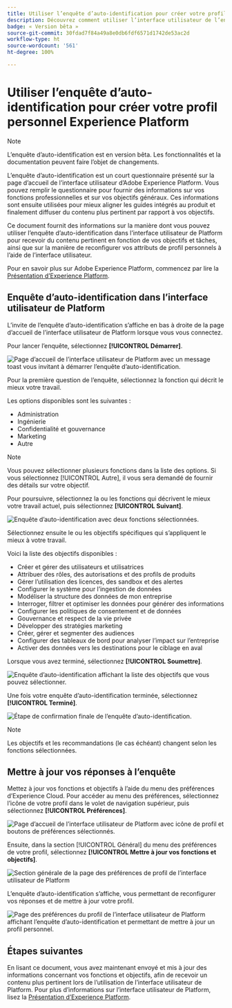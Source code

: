 ```yaml
---
title: Utiliser l’enquête d’auto-identification pour créer votre profil personnel Experience Platform
description: Découvrez comment utiliser l’interface utilisateur de l’enquête d’auto-identification pour recevoir du contenu pertinent selon les fonctions de votre rôle et les objectifs associés.
badge: « Version bêta »
source-git-commit: 30fdad7f84a49a8e0db6fdf6571d1742de53ac2d
workflow-type: ht
source-wordcount: '561'
ht-degree: 100%

---
```


# Utiliser l’enquête d’auto-identification pour créer votre profil personnel Experience Platform

>[!NOTE]
>
>L’enquête d’auto-identification est en version bêta. Les fonctionnalités et la documentation peuvent faire l’objet de changements.

L’enquête d’auto-identification est un court questionnaire présenté sur la page d’accueil de l’interface utilisateur d’Adobe Experience Platform. Vous pouvez remplir le questionnaire pour fournir des informations sur vos fonctions professionnelles et sur vos objectifs généraux. Ces informations sont ensuite utilisées pour mieux aligner les guides intégrés au produit et finalement diffuser du contenu plus pertinent par rapport à vos objectifs.

Ce document fournit des informations sur la manière dont vous pouvez utiliser l’enquête d’auto-identification dans l’interface utilisateur de Platform pour recevoir du contenu pertinent en fonction de vos objectifs et tâches, ainsi que sur la manière de reconfigurer vos attributs de profil personnels à l’aide de l’interface utilisateur.

Pour en savoir plus sur Adobe Experience Platform, commencez par lire la [Présentation dʼExperience Platform](home.md).

## Enquête d’auto-identification dans l’interface utilisateur de Platform

L’invite de l’enquête d’auto-identification s’affiche en bas à droite de la page d’accueil de l’interface utilisateur de Platform lorsque vous vous connectez.

Pour lancer l’enquête, sélectionnez **[!UICONTROL Démarrer]**.

![Page d’accueil de l’interface utilisateur de Platform avec un message toast vous invitant à démarrer l’enquête d’auto-identification.](./images/survey/survey-prompt.png)

Pour la première question de l’enquête, sélectionnez la fonction qui décrit le mieux votre travail.

Les options disponibles sont les suivantes :

* Administration
* Ingénierie
* Confidentialité et gouvernance
* Marketing
* Autre

>[!NOTE]
>
>Vous pouvez sélectionner plusieurs fonctions dans la liste des options. Si vous sélectionnez [!UICONTROL Autre], il vous sera demandé de fournir des détails sur votre objectif.

Pour poursuivre, sélectionnez la ou les fonctions qui décrivent le mieux votre travail actuel, puis sélectionnez **[!UICONTROL Suivant]**.

![Enquête d’auto-identification avec deux fonctions sélectionnées.](./images/survey/select-functions.png)

Sélectionnez ensuite le ou les objectifs spécifiques qui s’appliquent le mieux à votre travail.

Voici la liste des objectifs disponibles :

* Créer et gérer des utilisateurs et utilisatrices
* Attribuer des rôles, des autorisations et des profils de produits
* Gérer l’utilisation des licences, des sandbox et des alertes
* Configurer le système pour l’ingestion de données
* Modéliser la structure des données de mon entreprise
* Interroger, filtrer et optimiser les données pour générer des informations
* Configurer les politiques de consentement et de données
* Gouvernance et respect de la vie privée
* Développer des stratégies marketing
* Créer, gérer et segmenter des audiences
* Configurer des tableaux de bord pour analyser l’impact sur l’entreprise
* Activer des données vers les destinations pour le ciblage en aval

Lorsque vous avez terminé, sélectionnez **[!UICONTROL Soumettre]**.

![Enquête d’auto-identification affichant la liste des objectifs que vous pouvez sélectionner.](./images/survey/select-objectives.png)

Une fois votre enquête d’auto-identification terminée, sélectionnez **[!UICONTROL Terminé]**.

![Étape de confirmation finale de l’enquête d’auto-identification.](./images/survey/survey-complete.png)

>[!NOTE]
>
>Les objectifs et les recommandations (le cas échéant) changent selon les fonctions sélectionnées.

## Mettre à jour vos réponses à l’enquête

Mettez à jour vos fonctions et objectifs à l’aide du menu des préférences d’Experience Cloud. Pour accéder au menu des préférences, sélectionnez l’icône de votre profil dans le volet de navigation supérieur, puis sélectionnez **[!UICONTROL Préférences]**.

![Page d’accueil de l’interface utilisateur de Platform avec icône de profil et boutons de préférences sélectionnés.](./images/survey/preferences.png)

Ensuite, dans la section [!UICONTROL Général] du menu des préférences de votre profil, sélectionnez **[!UICONTROL Mettre à jour vos fonctions et objectifs]**.

![Section générale de la page des préférences de profil de l’interface utilisateur de Platform](./images/survey/update.png)

L’enquête d’auto-identification s’affiche, vous permettant de reconfigurer vos réponses et de mettre à jour votre profil.

![Page des préférences du profil de l’interface utilisateur de Platform affichant l’enquête d’auto-identification et permettant de mettre à jour un profil personnel.](./images/survey/new-survey.png)

## Étapes suivantes

En lisant ce document, vous avez maintenant envoyé et mis à jour des informations concernant vos fonctions et objectifs, afin de recevoir un contenu plus pertinent lors de l’utilisation de l’interface utilisateur de Platform. Pour plus d’informations sur l’interface utilisateur de Platform, lisez la [Présentation d’Experience Platform](home.md).